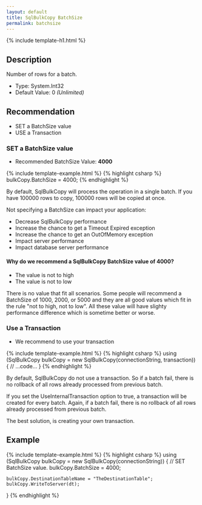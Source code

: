 ```yaml
---
layout: default
title: SqlBulkCopy BatchSize
permalink: batchsize
---
```


{% include template-h1.html %}

## Description
Number of rows for a batch.

- Type: System.Int32
- Default Value: 0 _(Unlimited)_

## Recommendation
- SET a BatchSize value
- USE a Transaction

### SET a BatchSize value

 - Recommended BatchSize Value: **4000**
 
{% include template-example.html %} 
{% highlight csharp %}
bulkCopy.BatchSize = 4000;
{% endhighlight %}

By default, SqlBulkCopy will process the operation in a single batch. If you have 100000 rows to copy, 100000 rows will be copied at once.

Not specifying a BatchSize can impact your application:

- Decrease SqlBulkCopy performance
- Increase the chance to get a Timeout Expired exception
- Increase the chance to get an OutOfMemory exception
- Impact server performance
- Impact database server performance

#### Why do we recommend a SqlBulkCopy BatchSize value of 4000?

- The value is not to high
- The value is not to low

There is no value that fit all scenarios. Some people will recommend a BatchSize of 1000, 2000, or 5000 and they are all good values which fit in the rule "not to high, not to low". All these value will have slighty performance difference which is sometime better or worse.

### Use a Transaction

- We recommend to use your transaction

{% include template-example.html %} 
{% highlight csharp %}
using (SqlBulkCopy bulkCopy = new SqlBulkCopy(connectionString, transaction))
{
   // ...code...
}
{% endhighlight %}


By default, SqlBulkCopy do not use a transaction. So if a batch fail, there is no rollback of all rows already processed from previous batch.

If you set the UseInternalTransaction option to true, a transaction will be created for every batch. Again, if a batch fail, there is no rollback of all rows already processed from previous batch.

The best solution, is creating your own transaction.

## Example
{% include template-example.html %} 
{% highlight csharp %}
using (SqlBulkCopy bulkCopy = new SqlBulkCopy(connectionString))
{
    // SET BatchSize value.
    bulkCopy.BatchSize = 4000;

    bulkCopy.DestinationTableName = "TheDestinationTable";
    bulkCopy.WriteToServer(dt);
}
{% endhighlight %}

